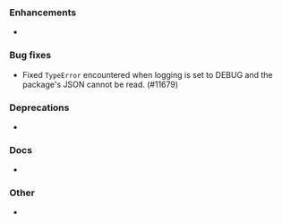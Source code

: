 ### Enhancements

* <news item>

### Bug fixes

* Fixed `TypeError` encountered when logging is set to DEBUG and the package's JSON cannot be read. (#11679)

### Deprecations

* <news item>

### Docs

* <news item>

### Other

* <news item>
